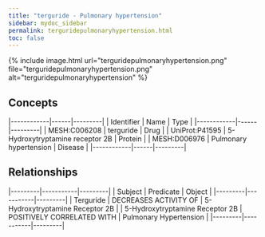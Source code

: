 ```yaml
---
title: "terguride - Pulmonary hypertension"
sidebar: mydoc_sidebar
permalink: terguridepulmonaryhypertension.html
toc: false 
---
```


{% include image.html url="terguridepulmonaryhypertension.png" file="terguridepulmonaryhypertension.png" alt="terguridepulmonaryhypertension" %}

## Concepts

|------------|------|---------|
| Identifier | Name | Type    |
|------------|------|---------|
| MESH:C006208 | terguride | Drug |
| UniProt:P41595 | 5-Hydroxytryptamine receptor 2B | Protein |
| MESH:D006976 | Pulmonary hypertension | Disease |
|------------|------|---------|

## Relationships

|---------|-----------|---------|
| Subject | Predicate | Object  |
|---------|-----------|---------|
| Terguride | DECREASES ACTIVITY OF | 5-Hydroxytryptamine Receptor 2B |
| 5-Hydroxytryptamine Receptor 2B | POSITIVELY CORRELATED WITH | Pulmonary Hypertension |
|---------|-----------|---------|
